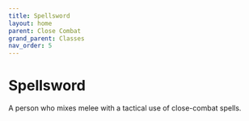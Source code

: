 ```yaml
---
title: Spellsword
layout: home
parent: Close Combat
grand_parent: Classes
nav_order: 5
---
```


# Spellsword
A person who mixes melee with a tactical use of close-combat spells.